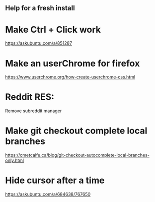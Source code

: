 ## Help for a fresh install

# Make Ctrl + Click work
https://askubuntu.com/a/851287

# Make an userChrome for firefox
https://www.userchrome.org/how-create-userchrome-css.html

# Reddit RES:
Remove subreddit manager

# Make git checkout complete local branches
https://cmetcalfe.ca/blog/git-checkout-autocomplete-local-branches-only.html

# Hide cursor after a time
https://askubuntu.com/a/684638/767650
